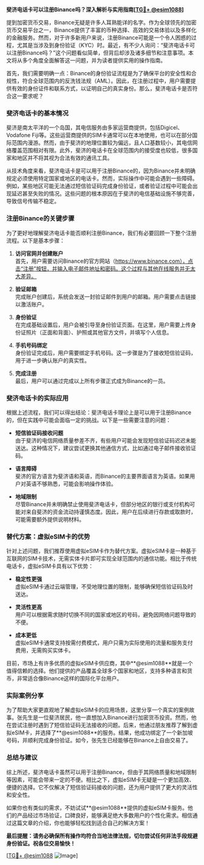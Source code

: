 **斐济电话卡可以注册Binance吗？深入解析与实用指南[[TG💪+ @esim1088](https://t.me/s/esim1088)]**

提到加密货币交易，Binance无疑是许多人耳熟能详的名字。作为全球领先的加密货币交易平台之一，Binance提供了丰富的币种选择、高效的交易体验以及多样化的金融服务。然而，对于许多新用户来说，注册Binance可能是一个令人困惑的过程，尤其是当涉及到身份验证（KYC）时。最近，有不少人询问：“斐济电话卡可以注册Binance吗？”这个问题看似简单，但背后却涉及诸多细节和注意事项。本文将从多个角度全面解答这一问题，并为读者提供实用的操作指南。

首先，我们需要明确一点：Binance的身份验证流程是为了确保平台的安全性和合规性，符合全球范围内的反洗钱法规（AML）。因此，在注册过程中，用户需要提供有效的身份证件和联系方式，以证明自己的真实身份。那么，斐济电话卡是否符合这一要求呢？

### 斐济电话卡的基本情况

斐济是南太平洋的一个岛国，其电信服务由多家运营商提供，包括Digicel、Vodafone Fiji等。这些运营商提供的SIM卡通常可以在本地使用，也可以在部分国际范围内漫游。然而，由于斐济的地理位置较为偏远，且人口基数较小，其电信网络覆盖范围相对有限。此外，斐济的电话卡在全球范围内的接受度也较低，很多国家和地区并不将其视为合法有效的通讯工具。

从技术角度来看，斐济电话卡是可以用于注册Binance的，因为Binance并未明确规定必须使用特定国家或地区的电话卡。然而，实际操作中可能会遇到一些障碍。例如，某些地区可能无法通过短信验证码完成身份验证，或者验证过程中可能会出现延迟甚至失败的情况。这些问题的根本原因在于斐济的电信基础设施不够完善，导致信号传输不稳定。

### 注册Binance的关键步骤

为了更好地理解斐济电话卡能否顺利注册Binance，我们有必要回顾一下整个注册流程。以下是基本步骤：

1. **访问官网并创建账户**  
   首先，用户需要访问Binance的官方网站（https://www.binance.com），点击“注册”按钮，并输入电子邮件地址和密码。这个过程与其他在线服务并无太大差异。

2. **验证邮箱**  
   完成账户创建后，系统会发送一封验证邮件到用户的邮箱。用户需要点击链接以激活账户。

3. **身份验证**  
   在完成基础设置后，用户会被引导至身份验证页面。在这里，用户需要上传身份证照片（正面和背面）、护照或其他官方文件，并填写个人信息。

4. **手机号码绑定**  
   身份验证完成后，用户需要绑定手机号码。这一步骤是为了接收短信验证码，用于进一步确认账户的真实性。

5. **完成注册**  
   最后，用户可以通过完成以上所有步骤正式成为Binance的一员。

### 斐济电话卡的实际应用

根据上述流程，我们可以得出结论：斐济电话卡理论上是可以用于注册Binance的，但在实践中可能会面临一定的挑战。以下是一些需要注意的问题：

- **短信验证码接收问题**  
  由于斐济的电信网络质量参差不齐，有些用户可能会发现短信验证码迟迟未能送达。这种情况下，建议尝试更换其他通信方式，比如通过电子邮件接收验证码。

- **语言障碍**  
  斐济的官方语言为斐济语和英语，而Binance的主要界面语言为英语。如果用户对英语不够熟悉，可能会影响操作体验。

- **地域限制**  
  尽管Binance并未明确禁止使用斐济电话卡，但部分地区的银行或支付机构可能对来自斐济的资金流动持谨慎态度。因此，用户在后续进行存款或取款时，可能需要额外提供说明材料。

### 替代方案：虚拟eSIM卡的优势

针对上述问题，我们推荐使用虚拟eSIM卡作为替代方案。虚拟eSIM卡是一种基于互联网的SIM卡技术，无需实体卡片即可实现全球范围内的通信功能。相比于传统电话卡，虚拟eSIM卡具有以下优势：

- **稳定性更强**  
  虚拟eSIM卡通过云端管理，不受地理位置的限制，能够确保短信验证码及时送达。

- **灵活性更高**  
  用户可以根据需求随时切换不同的国家或地区的号码，避免因网络问题导致的不便。

- **成本更低**  
  虚拟eSIM卡通常支持按需付费模式，用户只需为实际使用的流量和服务支付费用，无需购买实体卡。

目前，市场上有许多优质的虚拟eSIM卡供应商，其中**@esim1088**就是一个值得信赖的选择。他们提供的产品覆盖全球多个国家和地区，支持多种语言和货币，非常适合像Binance这样的国际化平台用户。

### 实际案例分享

为了帮助大家更直观地了解虚拟eSIM卡的应用场景，这里分享一个真实的案例故事。张先生是一位斐济居民，他一直想加入Binance进行加密货币投资。然而，他在尝试注册时遇到了短信验证码无法接收的问题。后来，他通过朋友推荐了解到虚拟eSIM卡，并选择了**@esim1088**的服务。结果，他成功绑定了一个新加坡号码，并顺利完成身份验证。如今，张先生已经能够在Binance上自由交易了。

### 总结与建议

综上所述，斐济电话卡虽然可以用于注册Binance，但由于其网络质量和地域限制等因素，可能会带来一定的不便。相比之下，虚拟eSIM卡无疑是一个更加高效、便捷的选择。它不仅解决了短信验证码接收的问题，还为用户提供了更大的灵活性和安全性。

如果你也有类似的需求，不妨试试**@esim1088**提供的虚拟eSIM卡服务。他们的产品经过市场验证，口碑良好，能够满足绝大多数用户的个性化需求。相信通过这篇文章的介绍，你也能够轻松找到适合自己的解决方案！

**最后提醒：请务必确保所有操作均符合当地法律法规，切勿尝试任何非法手段规避身份验证。祝各位交易愉快！**

[[TG💪+ @esim1088](https://t.me/s/esim1088) ![Image](https://i.postimg.cc/4NQfJmqS/Snipaste-2025-05-13-00-14-12.png)]